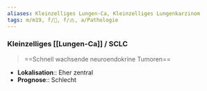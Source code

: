 ```yaml
---
aliases: Kleinzelliges Lungen-Ca, Kleinzelliges Lungenkarzinom
tags: m/m19, f/🦀, f/🫁, a/Pathologie
---
```

### Kleinzelliges [[Lungen-Ca]] / SCLC
> ==Schnell wachsende neuroendokrine Tumoren==
- **Lokalisation**:: Eher zentral
- **Prognose**:: Schlecht